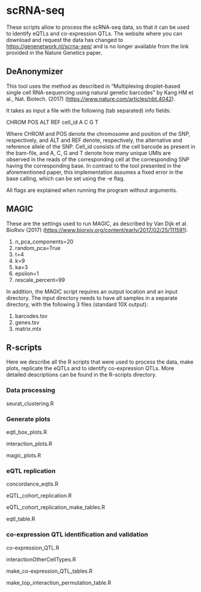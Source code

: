# scRNA-seq

These scripts allow to process the scRNA-seq data, so that it can be used to identify eQTLs and co-expression QTLs. The website where you can download and request the data has changed to https://genenetwork.nl/scrna-seq/ and is no longer available from the link provided in the Nature Genetics paper. 

## DeAnonymizer

This tool uses the method as described in “Multiplexing droplet-based single cell RNA-sequencing using natural genetic barcodes” by Kang HM et al., Nat. Biotech. (2017) (<https://www.nature.com/articles/nbt.4042>).

It takes as input a file with the following (tab separated) info fields:

CHROM 	POS 	ALT 	REF	 cell_id 	A 	C	 G 	T

Where CHROM and POS denote the chromosome and position of the SNP, respectively, and ALT and REF denote, respectively, the alternative and reference allele of the SNP. Cell_id consists of the cell barcode as present in the bam-file, and A, C, G and T denote how many unique UMIs are observed in the reads of the corresponding cell at the corresponding SNP having the corresponding base.
In contrast to the tool presented in the aforementioned paper, this implementation assumes a fixed error in the base calling, which can be set using the -e flag.

All flags are explained when running the program without arguments.

## MAGIC

These are the settings used to run MAGIC, as described by Van Dijk et al. BioRxiv (2017) (<https://www.biorxiv.org/content/early/2017/02/25/111591>).
1. n_pca_components=20
2. random_pca=True
3. t=4
4. k=9
5. ka=3
6. epsilon=1
7. rescale_percent=99

In addition, the MAGIC script requires an output location and an input directory. The input directory needs to have all samples in a separate directory, with the following 3 files (standard 10X output):
1. barcodes.tsv
2. genes.tsv
3. matrix.mtx

## R-scripts

Here we describe all the R scripts that were used to process the data, make plots, replicate the eQTLs and to identify co-expression QTLs. More detailed descriptions can be found in the R-scripts directory.

### Data processing
seurat_clustering.R

### Generate plots
eqtl_box_plots.R

interaction_plots.R

magic_plots.R

### eQTL replication
concordance_eqtls.R

eQTL_cohort_replication.R

eQTL_cohort_replication_make_tables.R

eqtl_table.R

### co-expression QTL identification and validation
co-expression_QTL.R

interactionOtherCellTypes.R

make_co-expression_QTL_tables.R

make_top_interaction_permutation_table.R
